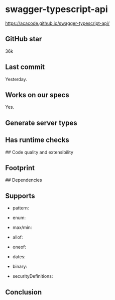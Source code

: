 # swagger-typescript-api

https://acacode.github.io/swagger-typescript-api/

## GitHub star

36k

## Last commit

Yesterday.

## Works on our specs

Yes.

## Generate server types

## Has runtime checks

## Code quality and extensibility

## Footprint

## Dependencies

## Supports

- pattern:

- enum:

- max/min:

- allof:

- oneof:

- dates:

- binary:

- securityDefinitions:

## Conclusion
